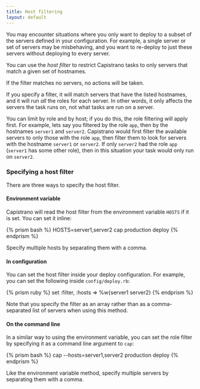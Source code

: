 ```yaml
---
title: Host filtering
layout: default
---
```


You may encounter situations where you only want to deploy to a subset of
the servers defined in your configuration. For example, a single server or
set of servers may be misbehaving, and you want to re-deploy to just these
servers without deploying to every server.

You can use the *host filter* to restrict Capistrano tasks to only servers
that match a given set of hostnames.

If the filter matches no servers, no actions will be taken.

If you specify a filter, it will match servers that have the listed hostnames, 
and it will run *all* the roles for each server. In other words, it only affects
the servers the task runs on, not what tasks are run on a server. 

You can limit by role and by host; if you do this, the role filtering will
apply first. For example, lets say you filtered by the role `app`, then by
the hostnames `server1` and `server2`. Capistrano would first filter the
available servers to only those with the role `app`, then filter them 
to look for servers with the hostname `server1` or `server2`. If only `server2`
had the role `app` (`server1` has some other role), then in this situation your
task would only run on `server2`.

### Specifying a host filter

There are three ways to specify the host filter.

#### Environment variable

Capistrano will read the host filter from the environment variable `HOSTS`
if it is set. You can set it inline:

{% prism bash %}
    HOSTS=server1,server2 cap production deploy
{% endprism %}

Specify multiple hosts by separating them with a comma.

#### In configuration

You can set the host filter inside your deploy configuration. For example,
you can set the following inside `config/deploy.rb`:

{% prism ruby %}
    set :filter, :hosts => %w{server1 server2}
{% endprism %}

Note that you specify the filter as an array rather than as a comma-separated
list of servers when using this method.

#### On the command line

In a similar way to using the environment variable, you can set the role
filter by specifying it as a command line argument to `cap`:

{% prism bash %}
    cap --hosts=server1,server2 production deploy
{% endprism %}

Like the environment variable method, specify multiple servers by separating 
them with a comma.